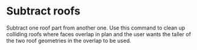 # Subtract roofs

Subtract one roof part from another one. Use this command to clean up colliding roofs where faces overlap in plan and the user wants the taller of the two roof geometries in the overlap to be used.